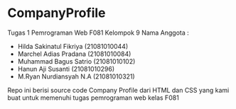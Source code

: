 # CompanyProfile
Tugas 1 Pemrograman Web F081 Kelompok 9
Nama Anggota :
- Hilda Sakinatul Fikriya (21081010044)
- Marchel Adias Pradana   (21081010084)
- Muhammad Bagus Satrio   (21081010102)
- Hanun Aji Susanti       (21081010296)
- M.Ryan Nurdiansyah N.A  (21081010321)

Repo ini berisi source code Company Profile dari HTML dan CSS yang kami buat untuk memenuhi tugas pemrograman web kelas F081 
